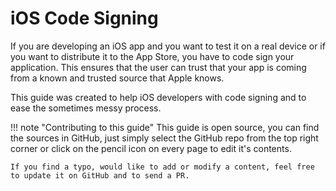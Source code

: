 # iOS Code Signing
If you are developing an iOS app and you want to test it on a real device or if you want to distribute it to the App Store, you have to code sign your application. This ensures that the user can trust that your app is coming from a known and trusted source that Apple knows.

This guide was created to help iOS developers with code signing and to ease the sometimes messy process.

!!! note "Contributing to this guide"
    This guide is open source, you can find the sources in GitHub, just simply select the GitHub repo from the top right corner or click on the pencil icon on every page to edit it's contents.
    
    If you find a typo, would like to add or modify a content, feel free to update it on GitHub and to send a PR.
